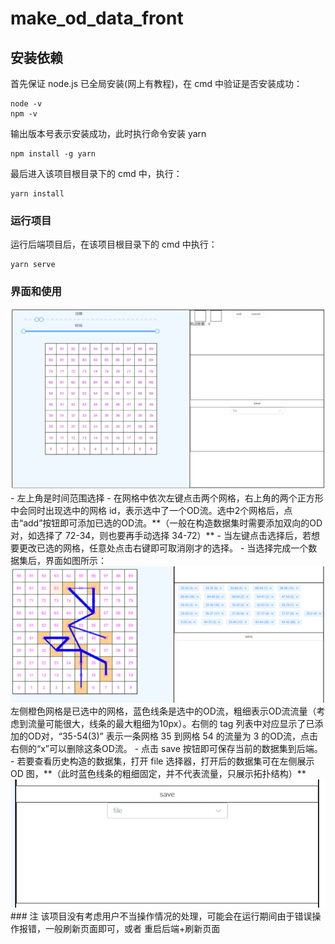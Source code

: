 # make_od_data_front

## 安装依赖
首先保证 node.js 已全局安装(网上有教程)，在 cmd 中验证是否安装成功：
```
node -v
npm -v
```
输出版本号表示安装成功，此时执行命令安装 yarn
```
npm install -g yarn
```
最后进入该项目根目录下的 cmd 中，执行：
```
yarn install
```

### 运行项目
运行后端项目后，在该项目根目录下的 cmd 中执行：
```
yarn serve
```
### 界面和使用
<img src=".\img\20240605172306.png"/>
- 左上角是时间范围选择
- 在网格中依次左键点击两个网格，右上角的两个正方形中会同时出现选中的网格 id，表示选中了一个OD流。选中2个网格后，点击“add”按钮即可添加已选的OD流。**（一般在构造数据集时需要添加双向的OD对，如选择了 72-34，则也要再手动选择 34-72）**
- 当左键点击选择后，若想要更改已选的网格，任意处点击右键即可取消刚才的选择。
- 当选择完成一个数据集后，界面如图所示：
<img src=".\img\12da97cf0058a325e93eaee3df05478.png"/>
左侧橙色网格是已选中的网格，蓝色线条是选中的OD流，粗细表示OD流流量（考虑到流量可能很大，线条的最大粗细为10px）。右侧的 tag 列表中对应显示了已添加的OD对，“35-54(3)” 表示一条网格 35 到网格 54 的流量为 3 的OD流，点击右侧的“x”可以删除这条OD流。
- 点击 save 按钮即可保存当前的数据集到后端。
- 若要查看历史构造的数据集，打开 file 选择器，打开后的数据集可在左侧展示 OD 图，**（此时蓝色线条的粗细固定，并不代表流量，只展示拓扑结构）**
<img src=".\img\20240605173701.png"/>
### 注
该项目没有考虑用户不当操作情况的处理，可能会在运行期间由于错误操作报错，一般刷新页面即可，或者 重启后端+刷新页面